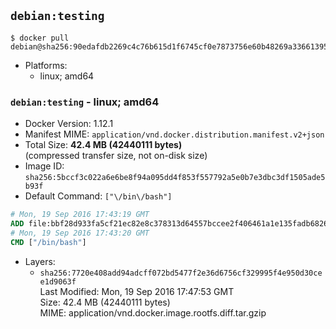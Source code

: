## `debian:testing`

```console
$ docker pull debian@sha256:90edafdb2269c4c76b615d1f6745cf0e7873756e60b48269a33661395888ce49
```

-	Platforms:
	-	linux; amd64

### `debian:testing` - linux; amd64

-	Docker Version: 1.12.1
-	Manifest MIME: `application/vnd.docker.distribution.manifest.v2+json`
-	Total Size: **42.4 MB (42440111 bytes)**  
	(compressed transfer size, not on-disk size)
-	Image ID: `sha256:5bccf3c022a6e6be8f94a095dd4f853f557792a5e0b7e3dbc3df1505ade5b93f`
-	Default Command: `["\/bin\/bash"]`

```dockerfile
# Mon, 19 Sep 2016 17:43:19 GMT
ADD file:bbf28d933fa5cf21ec82e8c378313d64557bccee2f406461a1e135fadb68268d in / 
# Mon, 19 Sep 2016 17:43:20 GMT
CMD ["/bin/bash"]
```

-	Layers:
	-	`sha256:7720e408add94adcff072bd5477f2e36d6756cf329995f4e950d30cee1d9063f`  
		Last Modified: Mon, 19 Sep 2016 17:47:53 GMT  
		Size: 42.4 MB (42440111 bytes)  
		MIME: application/vnd.docker.image.rootfs.diff.tar.gzip
